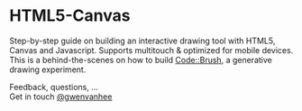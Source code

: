 HTML5-Canvas
============

Step-by-step guide on building an interactive drawing tool with HTML5, Canvas and Javascript. Supports multitouch & optimized for mobile devices. This is a behind-the-scenes on how to build [Code::Brush](http://codebrush.littlemissrobot.com/), a generative drawing experiment.    
  
Feedback, questions, ...     
Get in touch [@gwenvanhee](http://www.twitter.com/gwenvanhee)